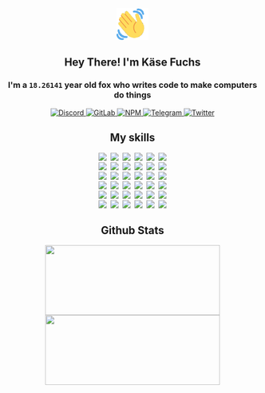 <div><p align=center><img src=./resources/images/wave.gif width=64px height=64px></p><h2 align=center>Hey There! I'm Käse Fuchs</h2><h3 align=center>I'm a <code>18.26141</code> year old fox who writes code to make computers do things</h3><p align=center><a href=https://discord.com/users/507526681125322772><img alt=Discord src="https://img.shields.io/badge/Discord-5865F2?logo=discord&logoColor=white&style=flat-square#da12ee3a674a3b373c8f5c177bfe9cd3"> </a><a href=https://gitlab.com/kasefuchs><img alt=GitLab src="https://img.shields.io/badge/GitLab-330F63?logo=gitlab&logoColor=white&style=flat-square#da12ee3a674a3b373c8f5c177bfe9cd3"> </a><a href=https://npmjs.com/~kasefuchs><img alt=NPM src="https://img.shields.io/badge/NPM-CB3837?logo=npm&logoColor=white&style=flat-square#da12ee3a674a3b373c8f5c177bfe9cd3"> </a><a href=https://t.me/kasefuchs><img alt=Telegram src="https://img.shields.io/badge/Telegram-2CA5E0?logo=telegram&logoColor=white&style=flat-square#da12ee3a674a3b373c8f5c177bfe9cd3"> </a><a href=https://twitter.com/kasefuchs><img alt=Twitter src="https://img.shields.io/badge/Twitter-1DA1F2?logo=twitter&logoColor=white&style=flat-square#da12ee3a674a3b373c8f5c177bfe9cd3"></a></p><h2 align=center>My skills</h2><p align=center><a href=https://aws.amazon.com/ ><picture><source srcset="https://skillicons.dev/icons?i=aws&theme=dark#da12ee3a674a3b373c8f5c177bfe9cd3" media="(prefers-color-scheme: dark)"><source srcset="https://skillicons.dev/icons?i=aws&theme=light#da12ee3a674a3b373c8f5c177bfe9cd3" media="(prefers-color-scheme: light), (prefers-color-scheme: no-preference)"><img src="https://skillicons.dev/icons?i=aws&theme=light#da12ee3a674a3b373c8f5c177bfe9cd3"></picture></a>&nbsp;&nbsp;<a href=https://en.wikipedia.org/wiki/Bash_(Unix_shell)><picture><source srcset="https://skillicons.dev/icons?i=bash&theme=dark#da12ee3a674a3b373c8f5c177bfe9cd3" media="(prefers-color-scheme: dark)"><source srcset="https://skillicons.dev/icons?i=bash&theme=light#da12ee3a674a3b373c8f5c177bfe9cd3" media="(prefers-color-scheme: light), (prefers-color-scheme: no-preference)"><img src="https://skillicons.dev/icons?i=bash&theme=light#da12ee3a674a3b373c8f5c177bfe9cd3"></picture></a>&nbsp;&nbsp;<a href=https://discord.com/developers/docs><picture><source srcset="https://skillicons.dev/icons?i=bots&theme=dark#da12ee3a674a3b373c8f5c177bfe9cd3" media="(prefers-color-scheme: dark)"><source srcset="https://skillicons.dev/icons?i=bots&theme=light#da12ee3a674a3b373c8f5c177bfe9cd3" media="(prefers-color-scheme: light), (prefers-color-scheme: no-preference)"><img src="https://skillicons.dev/icons?i=bots&theme=light#da12ee3a674a3b373c8f5c177bfe9cd3"></picture></a>&nbsp;&nbsp;<a href=https://www.cloudflare.com/ ><picture><source srcset="https://skillicons.dev/icons?i=cloudflare&theme=dark#da12ee3a674a3b373c8f5c177bfe9cd3" media="(prefers-color-scheme: dark)"><source srcset="https://skillicons.dev/icons?i=cloudflare&theme=light#da12ee3a674a3b373c8f5c177bfe9cd3" media="(prefers-color-scheme: light), (prefers-color-scheme: no-preference)"><img src="https://skillicons.dev/icons?i=cloudflare&theme=light#da12ee3a674a3b373c8f5c177bfe9cd3"></picture></a>&nbsp;&nbsp;<a href=https://en.wikipedia.org/wiki/CSS><picture><source srcset="https://skillicons.dev/icons?i=css&theme=dark#da12ee3a674a3b373c8f5c177bfe9cd3" media="(prefers-color-scheme: dark)"><source srcset="https://skillicons.dev/icons?i=css&theme=light#da12ee3a674a3b373c8f5c177bfe9cd3" media="(prefers-color-scheme: light), (prefers-color-scheme: no-preference)"><img src="https://skillicons.dev/icons?i=css&theme=light#da12ee3a674a3b373c8f5c177bfe9cd3"></picture></a>&nbsp;&nbsp;<a href=https://www.docker.com/ ><picture><source srcset="https://skillicons.dev/icons?i=docker&theme=dark#da12ee3a674a3b373c8f5c177bfe9cd3" media="(prefers-color-scheme: dark)"><source srcset="https://skillicons.dev/icons?i=docker&theme=light#da12ee3a674a3b373c8f5c177bfe9cd3" media="(prefers-color-scheme: light), (prefers-color-scheme: no-preference)"><img src="https://skillicons.dev/icons?i=docker&theme=light#da12ee3a674a3b373c8f5c177bfe9cd3"></picture></a><br><a href=https://www.electronjs.org/ ><picture><source srcset="https://skillicons.dev/icons?i=electron&theme=dark#da12ee3a674a3b373c8f5c177bfe9cd3" media="(prefers-color-scheme: dark)"><source srcset="https://skillicons.dev/icons?i=electron&theme=light#da12ee3a674a3b373c8f5c177bfe9cd3" media="(prefers-color-scheme: light), (prefers-color-scheme: no-preference)"><img src="https://skillicons.dev/icons?i=electron&theme=light#da12ee3a674a3b373c8f5c177bfe9cd3"></picture></a>&nbsp;&nbsp;<a href=https://expressjs.com/ ><picture><source srcset="https://skillicons.dev/icons?i=express&theme=dark#da12ee3a674a3b373c8f5c177bfe9cd3" media="(prefers-color-scheme: dark)"><source srcset="https://skillicons.dev/icons?i=express&theme=light#da12ee3a674a3b373c8f5c177bfe9cd3" media="(prefers-color-scheme: light), (prefers-color-scheme: no-preference)"><img src="https://skillicons.dev/icons?i=express&theme=light#da12ee3a674a3b373c8f5c177bfe9cd3"></picture></a>&nbsp;&nbsp;<a href=https://www.figma.com/ ><picture><source srcset="https://skillicons.dev/icons?i=figma&theme=dark#da12ee3a674a3b373c8f5c177bfe9cd3" media="(prefers-color-scheme: dark)"><source srcset="https://skillicons.dev/icons?i=figma&theme=light#da12ee3a674a3b373c8f5c177bfe9cd3" media="(prefers-color-scheme: light), (prefers-color-scheme: no-preference)"><img src="https://skillicons.dev/icons?i=figma&theme=light#da12ee3a674a3b373c8f5c177bfe9cd3"></picture></a>&nbsp;&nbsp;<a href=https://firebase.google.com/ ><picture><source srcset="https://skillicons.dev/icons?i=firebase&theme=dark#da12ee3a674a3b373c8f5c177bfe9cd3" media="(prefers-color-scheme: dark)"><source srcset="https://skillicons.dev/icons?i=firebase&theme=light#da12ee3a674a3b373c8f5c177bfe9cd3" media="(prefers-color-scheme: light), (prefers-color-scheme: no-preference)"><img src="https://skillicons.dev/icons?i=firebase&theme=light#da12ee3a674a3b373c8f5c177bfe9cd3"></picture></a>&nbsp;&nbsp;<a href=https://flask.palletsprojects.com/ ><picture><source srcset="https://skillicons.dev/icons?i=flask&theme=dark#da12ee3a674a3b373c8f5c177bfe9cd3" media="(prefers-color-scheme: dark)"><source srcset="https://skillicons.dev/icons?i=flask&theme=light#da12ee3a674a3b373c8f5c177bfe9cd3" media="(prefers-color-scheme: light), (prefers-color-scheme: no-preference)"><img src="https://skillicons.dev/icons?i=flask&theme=light#da12ee3a674a3b373c8f5c177bfe9cd3"></picture></a>&nbsp;&nbsp;<a href=https://cloud.google.com/ ><picture><source srcset="https://skillicons.dev/icons?i=gcp&theme=dark#da12ee3a674a3b373c8f5c177bfe9cd3" media="(prefers-color-scheme: dark)"><source srcset="https://skillicons.dev/icons?i=gcp&theme=light#da12ee3a674a3b373c8f5c177bfe9cd3" media="(prefers-color-scheme: light), (prefers-color-scheme: no-preference)"><img src="https://skillicons.dev/icons?i=gcp&theme=light#da12ee3a674a3b373c8f5c177bfe9cd3"></picture></a><br><a href=https://git-scm.com/ ><picture><source srcset="https://skillicons.dev/icons?i=git&theme=dark#da12ee3a674a3b373c8f5c177bfe9cd3" media="(prefers-color-scheme: dark)"><source srcset="https://skillicons.dev/icons?i=git&theme=light#da12ee3a674a3b373c8f5c177bfe9cd3" media="(prefers-color-scheme: light), (prefers-color-scheme: no-preference)"><img src="https://skillicons.dev/icons?i=git&theme=light#da12ee3a674a3b373c8f5c177bfe9cd3"></picture></a>&nbsp;&nbsp;<a href=https://github.com/ ><picture><source srcset="https://skillicons.dev/icons?i=github&theme=dark#da12ee3a674a3b373c8f5c177bfe9cd3" media="(prefers-color-scheme: dark)"><source srcset="https://skillicons.dev/icons?i=github&theme=light#da12ee3a674a3b373c8f5c177bfe9cd3" media="(prefers-color-scheme: light), (prefers-color-scheme: no-preference)"><img src="https://skillicons.dev/icons?i=github&theme=light#da12ee3a674a3b373c8f5c177bfe9cd3"></picture></a>&nbsp;&nbsp;<a href=https://gitlab.com/ ><picture><source srcset="https://skillicons.dev/icons?i=gitlab&theme=dark#da12ee3a674a3b373c8f5c177bfe9cd3" media="(prefers-color-scheme: dark)"><source srcset="https://skillicons.dev/icons?i=gitlab&theme=light#da12ee3a674a3b373c8f5c177bfe9cd3" media="(prefers-color-scheme: light), (prefers-color-scheme: no-preference)"><img src="https://skillicons.dev/icons?i=gitlab&theme=light#da12ee3a674a3b373c8f5c177bfe9cd3"></picture></a>&nbsp;&nbsp;<a href=https://www.heroku.com/ ><picture><source srcset="https://skillicons.dev/icons?i=heroku&theme=dark#da12ee3a674a3b373c8f5c177bfe9cd3" media="(prefers-color-scheme: dark)"><source srcset="https://skillicons.dev/icons?i=heroku&theme=light#da12ee3a674a3b373c8f5c177bfe9cd3" media="(prefers-color-scheme: light), (prefers-color-scheme: no-preference)"><img src="https://skillicons.dev/icons?i=heroku&theme=light#da12ee3a674a3b373c8f5c177bfe9cd3"></picture></a>&nbsp;&nbsp;<a href=https://en.wikipedia.org/wiki/HTML><picture><source srcset="https://skillicons.dev/icons?i=html&theme=dark#da12ee3a674a3b373c8f5c177bfe9cd3" media="(prefers-color-scheme: dark)"><source srcset="https://skillicons.dev/icons?i=html&theme=light#da12ee3a674a3b373c8f5c177bfe9cd3" media="(prefers-color-scheme: light), (prefers-color-scheme: no-preference)"><img src="https://skillicons.dev/icons?i=html&theme=light#da12ee3a674a3b373c8f5c177bfe9cd3"></picture></a>&nbsp;&nbsp;<a href=https://en.wikipedia.org/wiki/JavaScript><picture><source srcset="https://skillicons.dev/icons?i=js&theme=dark#da12ee3a674a3b373c8f5c177bfe9cd3" media="(prefers-color-scheme: dark)"><source srcset="https://skillicons.dev/icons?i=js&theme=light#da12ee3a674a3b373c8f5c177bfe9cd3" media="(prefers-color-scheme: light), (prefers-color-scheme: no-preference)"><img src="https://skillicons.dev/icons?i=js&theme=light#da12ee3a674a3b373c8f5c177bfe9cd3"></picture></a><br><a href=https://en.wikipedia.org/wiki/Linux><picture><source srcset="https://skillicons.dev/icons?i=linux&theme=dark#da12ee3a674a3b373c8f5c177bfe9cd3" media="(prefers-color-scheme: dark)"><source srcset="https://skillicons.dev/icons?i=linux&theme=light#da12ee3a674a3b373c8f5c177bfe9cd3" media="(prefers-color-scheme: light), (prefers-color-scheme: no-preference)"><img src="https://skillicons.dev/icons?i=linux&theme=light#da12ee3a674a3b373c8f5c177bfe9cd3"></picture></a>&nbsp;&nbsp;<a href=https://mui.com/ ><picture><source srcset="https://skillicons.dev/icons?i=materialui&theme=dark#da12ee3a674a3b373c8f5c177bfe9cd3" media="(prefers-color-scheme: dark)"><source srcset="https://skillicons.dev/icons?i=materialui&theme=light#da12ee3a674a3b373c8f5c177bfe9cd3" media="(prefers-color-scheme: light), (prefers-color-scheme: no-preference)"><img src="https://skillicons.dev/icons?i=materialui&theme=light#da12ee3a674a3b373c8f5c177bfe9cd3"></picture></a>&nbsp;&nbsp;<a href=https://en.wikipedia.org/wiki/Markdown><picture><source srcset="https://skillicons.dev/icons?i=md&theme=dark#da12ee3a674a3b373c8f5c177bfe9cd3" media="(prefers-color-scheme: dark)"><source srcset="https://skillicons.dev/icons?i=md&theme=light#da12ee3a674a3b373c8f5c177bfe9cd3" media="(prefers-color-scheme: light), (prefers-color-scheme: no-preference)"><img src="https://skillicons.dev/icons?i=md&theme=light#da12ee3a674a3b373c8f5c177bfe9cd3"></picture></a>&nbsp;&nbsp;<a href=https://www.mongodb.com/ ><picture><source srcset="https://skillicons.dev/icons?i=mongodb&theme=dark#da12ee3a674a3b373c8f5c177bfe9cd3" media="(prefers-color-scheme: dark)"><source srcset="https://skillicons.dev/icons?i=mongodb&theme=light#da12ee3a674a3b373c8f5c177bfe9cd3" media="(prefers-color-scheme: light), (prefers-color-scheme: no-preference)"><img src="https://skillicons.dev/icons?i=mongodb&theme=light#da12ee3a674a3b373c8f5c177bfe9cd3"></picture></a>&nbsp;&nbsp;<a href=https://www.mysql.com/ ><picture><source srcset="https://skillicons.dev/icons?i=mysql&theme=dark#da12ee3a674a3b373c8f5c177bfe9cd3" media="(prefers-color-scheme: dark)"><source srcset="https://skillicons.dev/icons?i=mysql&theme=light#da12ee3a674a3b373c8f5c177bfe9cd3" media="(prefers-color-scheme: light), (prefers-color-scheme: no-preference)"><img src="https://skillicons.dev/icons?i=mysql&theme=light#da12ee3a674a3b373c8f5c177bfe9cd3"></picture></a>&nbsp;&nbsp;<a href=https://nextjs.org/ ><picture><source srcset="https://skillicons.dev/icons?i=nextjs&theme=dark#da12ee3a674a3b373c8f5c177bfe9cd3" media="(prefers-color-scheme: dark)"><source srcset="https://skillicons.dev/icons?i=nextjs&theme=light#da12ee3a674a3b373c8f5c177bfe9cd3" media="(prefers-color-scheme: light), (prefers-color-scheme: no-preference)"><img src="https://skillicons.dev/icons?i=nextjs&theme=light#da12ee3a674a3b373c8f5c177bfe9cd3"></picture></a><br><a href=https://nodejs.org/en/ ><picture><source srcset="https://skillicons.dev/icons?i=nodejs&theme=dark#da12ee3a674a3b373c8f5c177bfe9cd3" media="(prefers-color-scheme: dark)"><source srcset="https://skillicons.dev/icons?i=nodejs&theme=light#da12ee3a674a3b373c8f5c177bfe9cd3" media="(prefers-color-scheme: light), (prefers-color-scheme: no-preference)"><img src="https://skillicons.dev/icons?i=nodejs&theme=light#da12ee3a674a3b373c8f5c177bfe9cd3"></picture></a>&nbsp;&nbsp;<a href=https://www.postgresql.org/ ><picture><source srcset="https://skillicons.dev/icons?i=postgres&theme=dark#da12ee3a674a3b373c8f5c177bfe9cd3" media="(prefers-color-scheme: dark)"><source srcset="https://skillicons.dev/icons?i=postgres&theme=light#da12ee3a674a3b373c8f5c177bfe9cd3" media="(prefers-color-scheme: light), (prefers-color-scheme: no-preference)"><img src="https://skillicons.dev/icons?i=postgres&theme=light#da12ee3a674a3b373c8f5c177bfe9cd3"></picture></a>&nbsp;&nbsp;<a href=https://learn.microsoft.com/en-us/powershell/ ><picture><source srcset="https://skillicons.dev/icons?i=powershell&theme=dark#da12ee3a674a3b373c8f5c177bfe9cd3" media="(prefers-color-scheme: dark)"><source srcset="https://skillicons.dev/icons?i=powershell&theme=light#da12ee3a674a3b373c8f5c177bfe9cd3" media="(prefers-color-scheme: light), (prefers-color-scheme: no-preference)"><img src="https://skillicons.dev/icons?i=powershell&theme=light#da12ee3a674a3b373c8f5c177bfe9cd3"></picture></a>&nbsp;&nbsp;<a href=https://www.python.org/ ><picture><source srcset="https://skillicons.dev/icons?i=py&theme=dark#da12ee3a674a3b373c8f5c177bfe9cd3" media="(prefers-color-scheme: dark)"><source srcset="https://skillicons.dev/icons?i=py&theme=light#da12ee3a674a3b373c8f5c177bfe9cd3" media="(prefers-color-scheme: light), (prefers-color-scheme: no-preference)"><img src="https://skillicons.dev/icons?i=py&theme=light#da12ee3a674a3b373c8f5c177bfe9cd3"></picture></a>&nbsp;&nbsp;<a href=https://www.raspberrypi.org/ ><picture><source srcset="https://skillicons.dev/icons?i=raspberrypi&theme=dark#da12ee3a674a3b373c8f5c177bfe9cd3" media="(prefers-color-scheme: dark)"><source srcset="https://skillicons.dev/icons?i=raspberrypi&theme=light#da12ee3a674a3b373c8f5c177bfe9cd3" media="(prefers-color-scheme: light), (prefers-color-scheme: no-preference)"><img src="https://skillicons.dev/icons?i=raspberrypi&theme=light#da12ee3a674a3b373c8f5c177bfe9cd3"></picture></a>&nbsp;&nbsp;<a href=https://reactjs.org/ ><picture><source srcset="https://skillicons.dev/icons?i=react&theme=dark#da12ee3a674a3b373c8f5c177bfe9cd3" media="(prefers-color-scheme: dark)"><source srcset="https://skillicons.dev/icons?i=react&theme=light#da12ee3a674a3b373c8f5c177bfe9cd3" media="(prefers-color-scheme: light), (prefers-color-scheme: no-preference)"><img src="https://skillicons.dev/icons?i=react&theme=light#da12ee3a674a3b373c8f5c177bfe9cd3"></picture></a><br><a href=https://redux.js.org/ ><picture><source srcset="https://skillicons.dev/icons?i=redux&theme=dark#da12ee3a674a3b373c8f5c177bfe9cd3" media="(prefers-color-scheme: dark)"><source srcset="https://skillicons.dev/icons?i=redux&theme=light#da12ee3a674a3b373c8f5c177bfe9cd3" media="(prefers-color-scheme: light), (prefers-color-scheme: no-preference)"><img src="https://skillicons.dev/icons?i=redux&theme=light#da12ee3a674a3b373c8f5c177bfe9cd3"></picture></a>&nbsp;&nbsp;<a href=https://en.wikipedia.org/wiki/Regular_expression><picture><source srcset="https://skillicons.dev/icons?i=regex&theme=dark#da12ee3a674a3b373c8f5c177bfe9cd3" media="(prefers-color-scheme: dark)"><source srcset="https://skillicons.dev/icons?i=regex&theme=light#da12ee3a674a3b373c8f5c177bfe9cd3" media="(prefers-color-scheme: light), (prefers-color-scheme: no-preference)"><img src="https://skillicons.dev/icons?i=regex&theme=light#da12ee3a674a3b373c8f5c177bfe9cd3"></picture></a>&nbsp;&nbsp;<a href=https://en.wikipedia.org/wiki/Sass_(stylesheet_language)><picture><source srcset="https://skillicons.dev/icons?i=sass&theme=dark#da12ee3a674a3b373c8f5c177bfe9cd3" media="(prefers-color-scheme: dark)"><source srcset="https://skillicons.dev/icons?i=sass&theme=light#da12ee3a674a3b373c8f5c177bfe9cd3" media="(prefers-color-scheme: light), (prefers-color-scheme: no-preference)"><img src="https://skillicons.dev/icons?i=sass&theme=light#da12ee3a674a3b373c8f5c177bfe9cd3"></picture></a>&nbsp;&nbsp;<a href=https://www.typescriptlang.org/ ><picture><source srcset="https://skillicons.dev/icons?i=ts&theme=dark#da12ee3a674a3b373c8f5c177bfe9cd3" media="(prefers-color-scheme: dark)"><source srcset="https://skillicons.dev/icons?i=ts&theme=light#da12ee3a674a3b373c8f5c177bfe9cd3" media="(prefers-color-scheme: light), (prefers-color-scheme: no-preference)"><img src="https://skillicons.dev/icons?i=ts&theme=light#da12ee3a674a3b373c8f5c177bfe9cd3"></picture></a>&nbsp;&nbsp;<a href=https://unity.com/ ><picture><source srcset="https://skillicons.dev/icons?i=unity&theme=dark#da12ee3a674a3b373c8f5c177bfe9cd3" media="(prefers-color-scheme: dark)"><source srcset="https://skillicons.dev/icons?i=unity&theme=light#da12ee3a674a3b373c8f5c177bfe9cd3" media="(prefers-color-scheme: light), (prefers-color-scheme: no-preference)"><img src="https://skillicons.dev/icons?i=unity&theme=light#da12ee3a674a3b373c8f5c177bfe9cd3"></picture></a>&nbsp;&nbsp;<a href=https://workers.cloudflare.com/ ><picture><source srcset="https://skillicons.dev/icons?i=workers&theme=dark#da12ee3a674a3b373c8f5c177bfe9cd3" media="(prefers-color-scheme: dark)"><source srcset="https://skillicons.dev/icons?i=workers&theme=light#da12ee3a674a3b373c8f5c177bfe9cd3" media="(prefers-color-scheme: light), (prefers-color-scheme: no-preference)"><img src="https://skillicons.dev/icons?i=workers&theme=light#da12ee3a674a3b373c8f5c177bfe9cd3"></picture></a><br></p><h2 align=center>Github Stats</h2><p align=center><picture><source srcset="https://github-readme-stats-kasefuchs.vercel.app/api/?count_private=true&hide_border=true&hide_rank=true&line_height=20&hide_title=true&username=Kasefuchs&theme=dark#da12ee3a674a3b373c8f5c177bfe9cd3" media="(prefers-color-scheme: dark)"><source srcset="https://github-readme-stats-kasefuchs.vercel.app/api/?count_private=true&hide_border=true&hide_rank=true&line_height=20&hide_title=true&username=Kasefuchs&theme=light#da12ee3a674a3b373c8f5c177bfe9cd3" media="(prefers-color-scheme: light), (prefers-color-scheme: no-preference)"><img align=middle width=350 height=140 src="https://github-readme-stats-kasefuchs.vercel.app/api/?count_private=true&hide_border=true&hide_rank=true&line_height=20&hide_title=true&username=Kasefuchs&theme=light#da12ee3a674a3b373c8f5c177bfe9cd3"></picture><picture><source srcset="https://github-readme-stats-kasefuchs.vercel.app/api/top-langs/?count_private=true&hide_border=true&layout=compact&username=Kasefuchs&theme=dark#da12ee3a674a3b373c8f5c177bfe9cd3" media="(prefers-color-scheme: dark)"><source srcset="https://github-readme-stats-kasefuchs.vercel.app/api/top-langs/?count_private=true&hide_border=true&layout=compact&username=Kasefuchs&theme=light#da12ee3a674a3b373c8f5c177bfe9cd3" media="(prefers-color-scheme: light), (prefers-color-scheme: no-preference)"><img align=middle width=350 height=140 src="https://github-readme-stats-kasefuchs.vercel.app/api/top-langs/?count_private=true&hide_border=true&layout=compact&username=Kasefuchs&theme=light#da12ee3a674a3b373c8f5c177bfe9cd3"></picture></p><img src="https://hit.yhype.me/github/profile?user_id=64592097#da12ee3a674a3b373c8f5c177bfe9cd3" alt=""></div>